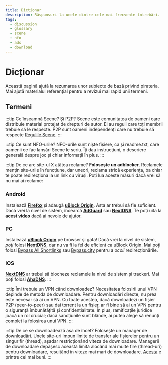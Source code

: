 ```yaml
---
title: Dicționar
description: Răspunsuri la unele dintre cele mai frecvente întrebări.
tags:
  - discussion
  - glossary
  - scene
  - nfo
  - ads
  - download
---
```


# Dicționar

Această pagină ajută la rezumarea unor subiecte de bază privind pirateria. Mai ajută
materialul referențial pentru a revizui mai rapid unii termeni.

## Termeni

:::tip Ce înseamnă Scene? Și P2P?
Scene este comunitatea de oameni
care distribuie material protejat de drepturi de autor. Ei au reguli care
toți membrii trebuie să le respecte. P2P sunt oameni independenți care nu trebuie să respecte
[Regulile Scene](https://scenerules.org).
:::

:::tip Ce sunt NFO-urile?
NFO-urile sunt niște fișiere, ca și readme.txt, care oamenii ce fac lansări Scene le scriu. Îți
dau instrucțiuni, o descriere generală despre joc și chiar informații
în plus.
:::

:::tip De ce are site-ul X atâtea reclame?
**Folosește un adblocker**. Reclamele mențin
site-urile în funcțiune, dar uneori, reclama strică experiența, ba chiar te poate
redirecționa la un link cu viruși. Poți lua aceste măsuri dacă vrei să nu mai ai reclame:

### Android

Instalează
[**Firefox**](https://play.google.com/store/apps/details?id=org.mozilla.firefox)
și adaugă
[**uBlock Origin**](https://addons.mozilla.org/android/addon/ublock-origin).
Asta ar trebui să fie suficient. Dacă vrei la nivel de sistem, încearcă
[**AdGuard**](https://adguard.com/adguard-android/overview.html) sau
[**NextDNS**](https://nextdns.io). Te poți uita la
[**acest video**](https://youtu.be/WUG57ynLb8I) dacă ai nevoie de ajutor.

### PC

Instalează [**uBlock Origin**](https://ublockorigin.com) pe browser și
gata! Dacă vrei la nivel de sistem, _poți_ folosi
[**NextDNS**](https://nextdns.io), dar nu va fi la fel de eficient ca uBlock
Origin. Mai poți folosi
[Bypass All Shortlinks](https://codeberg.org/Amm0ni4/bypass-all-shortlinks-debloated)
sau [Bypass.city](https://bypass.city) pentru a _ocoli_ redirecționările.

### iOS

[**NextDNS**](https://nextdns.io) ar trebui să blocheze reclamele la nivel de sistem și
trackeri. Mai poți folosi [**AhaDNS**](https://ahadns.com).
:::

:::tip Îmi trebuie un VPN când downloadez?
Necesitatea folosirii unui VPN
depinde de metoda de downloadare. Pentru downloadări directe, nu prea este necesar
să ai un VPN. Cu toate acestea, dacă downloadezi un fișier P2P (peer-to-peer) sau dai torrent la
un fișier, ar fi bine să ai un VPN pentru o siguranță îmbunătățită și confidențialitate.
În plus, ramificațile juridice joacă un rol crucial;
dacă sancțiunile sunt blânde, ai putea alege să renunți complet la folosirea unui VPN.
:::

:::tip De ce se downloadează așa de încet? 
Folosește un manager de downloadări. Unele site-uri impun limite
de transfer ale fișierelor pentru un singur fir (thread), așadar restricționând viteza de downloadare.
Managerii de downloadare depășesc această limită alocând mai multe fire (thread-uri) pentru
downloadare, resultând in viteze mai mari de downloadare. [Acesta](/software#manageri-de-downloadări) e printre cei mai buni.
:::
